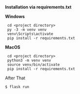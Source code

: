 **Installation via requirements.txt**

**Windows**
```shell
 cd <project directory>
 py -3 -m venv venv
 venv\Scripts\activate
 pip install -r requirements.txt
```

**MacOS**
```shell
 cd <project directory>
 python3 -m venv venv
 source venv/bin/activate
 pip install -r requirements.txt
```

After That


````shell
$ flask run
```` 



